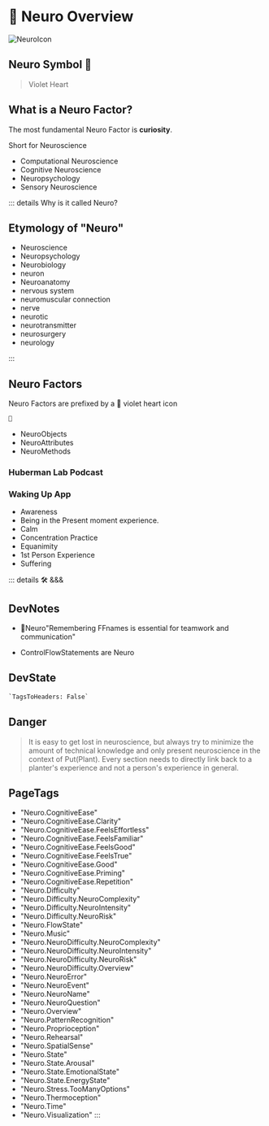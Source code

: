 
# 💜 <neuro>Neuro Overview </neuro>

![NeuroIcon](/Neuro/Neuro_Icon.png)

## <neuro>Neuro Symbol</neuro> 💜

> Violet Heart

## What is a Neuro Factor?

The most fundamental Neuro Factor is **curiosity**.

Short for Neuroscience

- Computational Neuroscience
- Cognitive Neuroscience
- Neuropsychology
- Sensory Neuroscience

::: details Why is it called <neuro>Neuro</neuro>?

## Etymology of "<neuro>Neuro</neuro>"

- <neuro>Neuro</neuro>science
- <neuro>Neuro</neuro>psychology
- <neuro>Neuro</neuro>biology
- <neuro>neuro</neuro>n
- <neuro>Neuro</neuro>anatomy
- <neuro>nervo</neuro>us system
- <neuro>neuro</neuro>muscular connection
- <neuro>nerve</neuro>
- <neuro>neuro</neuro>tic
- <neuro>neuro</neuro>transmitter
- <neuro>neuro</neuro>surgery
- <neuro>neuro</neuro>logy

:::

## Neuro Factors

Neuro Factors are prefixed by a 💜 violet heart icon

```py
💜
```

- NeuroObjects
- NeuroAttributes
- NeuroMethods

### Huberman Lab Podcast

### Waking Up App

- Awareness
- Being in the Present moment experience.
- Calm
- Concentration Practice
- Equanimity
- 1st Person Experience
- Suffering

::: details 🛠 <dev>&&&</dev>

## DevNotes

- 💜<neuro></neuro>Neuro\"Remembering FFnames is essential for teamwork and communication"

- ControlFlowStatements are Neuro

## DevState

```py
`TagsToHeaders: False`
```

## Danger
>
> It is easy to get lost in neuroscience, but always try to minimize the amount of technical knowledge and only present neuroscience in the context of Put(Plant). Every section needs to directly link back to a planter's experience and not a person's experience in general.

<h2>PageTags</h2>

- "Neuro.CognitiveEase"
- "Neuro.CognitiveEase.Clarity"
- "Neuro.CognitiveEase.FeelsEffortless"
- "Neuro.CognitiveEase.FeelsFamiliar"
- "Neuro.CognitiveEase.FeelsGood"
- "Neuro.CognitiveEase.FeelsTrue"
- "Neuro.CognitiveEase.Good"
- "Neuro.CognitiveEase.Priming"
- "Neuro.CognitiveEase.Repetition"
- "Neuro.Difficulty"
- "Neuro.Difficulty.NeuroComplexity"
- "Neuro.Difficulty.NeuroIntensity"
- "Neuro.Difficulty.NeuroRisk"
- "Neuro.FlowState"
- "Neuro.Music"
- "Neuro.NeuroDifficulty.NeuroComplexity"
- "Neuro.NeuroDifficulty.NeuroIntensity"
- "Neuro.NeuroDifficulty.NeuroRisk"
- "Neuro.NeuroDifficulty.Overview"
- "Neuro.NeuroError"
- "Neuro.NeuroEvent"
- "Neuro.NeuroName"
- "Neuro.NeuroQuestion"
- "Neuro.Overview"
- "Neuro.PatternRecognition"
- "Neuro.Proprioception"
- "Neuro.Rehearsal"
- "Neuro.SpatialSense"
- "Neuro.State"
- "Neuro.State.Arousal"
- "Neuro.State.EmotionalState"
- "Neuro.State.EnergyState"
- "Neuro.Stress.TooManyOptions"
- "Neuro.Thermoception"
- "Neuro.Time"
- "Neuro.Visualization"
:::
